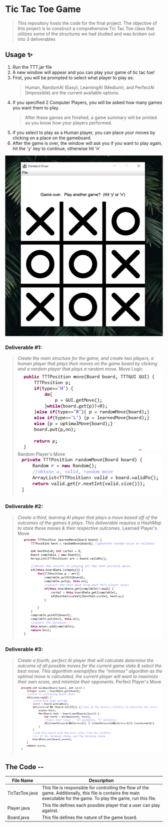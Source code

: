 # Tic Tac Toe Game

> This repository hosts the code for the final project. 
> The objective of this project is to construct a comprehensive Tic Tac Toe class that utilizes some of the structures we had studied and was broken out into 3 deliverables

## Usage :sparkles:
1. Run the TTT.jar file 
2. A new window will appear and you can play your game of tic tac toe!
3. First, you will be prompted to select what player to play as: 
   >	Human, RandomAI (Easy), LearningAI (Medium), and PerfectAI (Impossible) are the current available options.
3. If you specified 2 Computer Players, you will be asked how many games you want them to play.
   >	After these games are finished, a game summary will be printed so you know how your players performed.
5. If you select to play as a Human player, you can place your moves by clicking on a place on the gameboard.
6. After the game is over, the window will ask you if you want to play again, hit the 'y' key to continue, otherwise hit 'n'
 
 ![Example Game Play](example/TTTGUI.png)
 
 
### Deliverable #1:
 > _Create the main structure for the game, and create two players, a human player that plays their moves on the game board by clicking_
 > _and a random player that plays a random move._
Move Logic
![Move Logic](example/MoveLogic.png)
Random Player's Move
![Random Player](example/RandomPlayer.png)

### Deliverable #2:
 > _Create a third, learning AI player that plays a move based off of the outcomes of the games it plays._
 > _This deliverable requires a HashMap to store these moves & their respective outcomes._
Learned Player's Move
![Learned Player](example/LearnedPlayer.png)

### Deliverable #3:
 > _Create a fourth, perfect AI player that will calculate determine the outcome of all possible moves for the current game state & select the best move._
 > _This algorithim exemplifies the "minimax" algorithm as the optimal move is calculated, the current player will want to maximize their own score, and minimize their opponents._
Perfect Player's Move
![Perfect Player](example/PerfectPlayer.png)


## The Code -- 

File Name          |                      Description
-------------------|--------------------------------------------------------------|
TicTacToe.java     | This file is responsible for controlling the flow of the game. Additionally, this file is contains the main executable for the game. To play the game, run this file.
Player.java        | This file defines each possible player that a user can play against.
Board.java         | This file defines the nature of the game board.
